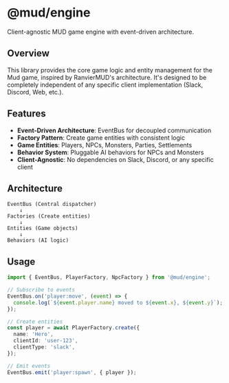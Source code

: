 # @mud/engine

Client-agnostic MUD game engine with event-driven architecture.

## Overview

This library provides the core game logic and entity management for the Mud game, inspired by RanvierMUD's architecture. It's designed to be completely independent of any specific client implementation (Slack, Discord, Web, etc.).

## Features

- **Event-Driven Architecture**: EventBus for decoupled communication
- **Factory Pattern**: Create game entities with consistent logic
- **Game Entities**: Players, NPCs, Monsters, Parties, Settlements
- **Behavior System**: Pluggable AI behaviors for NPCs and Monsters
- **Client-Agnostic**: No dependencies on Slack, Discord, or any specific client

## Architecture

```
EventBus (Central dispatcher)
    ↓
Factories (Create entities)
    ↓
Entities (Game objects)
    ↓
Behaviors (AI logic)
```

## Usage

```typescript
import { EventBus, PlayerFactory, NpcFactory } from '@mud/engine';

// Subscribe to events
EventBus.on('player:move', (event) => {
  console.log(`${event.player.name} moved to ${event.x}, ${event.y}`);
});

// Create entities
const player = await PlayerFactory.create({
  name: 'Hero',
  clientId: 'user-123',
  clientType: 'slack',
});

// Emit events
EventBus.emit('player:spawn', { player });
```
